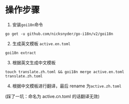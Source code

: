 # 操作步骤

1. 安装`goi18n`命令

```
go get -u github.com/nicksnyder/go-i18n/v2/goi18n
```

2. 生成英文模板 `active.en.toml`

```
goi18n extract
```

3. 根据英文生成中文模板

```
touch translate.zh.toml && goi18n merge active.en.toml translate.zh.toml
```

4. 根据中文模板进行翻译，最后 rename 为`active.zh.toml`

(踩了一坑：命名为 active.cn.toml 的话翻译无效)